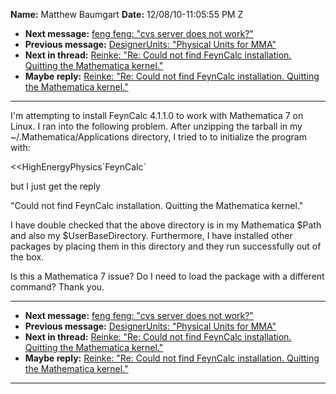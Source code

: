 **Name:** Matthew Baumgart
**Date:** 12/08/10-11:05:55 PM Z

  - **Next message:** [feng feng: "cvs server does not
    work?"](0625.html)
  - **Previous message:** [DesignerUnits: "Physical Units for
    MMA"](0623.html)
  - **Next in thread:** [Reinke: "Re: Could not find FeynCalc
    installation. Quitting the Mathematica kernel."](0627.html)
  - **Maybe reply:** [Reinke: "Re: Could not find FeynCalc installation.
    Quitting the Mathematica kernel."](0627.html)

-----

I'm attempting to install FeynCalc 4.1.1.0 to work with Mathematica 7 on
Linux. I ran into the following problem. After unzipping the tarball in
my \~/.Mathematica/Applications directory, I tried to to initialize the
program with:  

\<\<HighEnergyPhysics\`FeynCalc\`  

but I just get the reply  

"Could not find FeynCalc installation. Quitting the Mathematica
kernel."  

I have double checked that the above directory is in my Mathematica
$Path and also my $UserBaseDirectory. Furthermore, I have installed
other packages by placing them in this directory and they run
successfully out of the box.  

Is this a Mathematica 7 issue? Do I need to load the package with a
different command? Thank you.  

-----

  - **Next message:** [feng feng: "cvs server does not
    work?"](0625.html)
  - **Previous message:** [DesignerUnits: "Physical Units for
    MMA"](0623.html)
  - **Next in thread:** [Reinke: "Re: Could not find FeynCalc
    installation. Quitting the Mathematica kernel."](0627.html)
  - **Maybe reply:** [Reinke: "Re: Could not find FeynCalc installation.
    Quitting the Mathematica kernel."](0627.html)

-----

